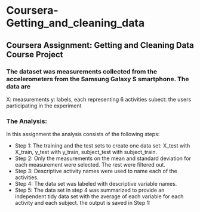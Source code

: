 # Coursera-Getting_and_cleaning_data
## Coursera Assignment: Getting and Cleaning Data Course Project

### The dataset was measurements collected from the accelerometers from the Samsung Galaxy S smartphone. The data are 
X: measurements
y: labels, each representing 6 activities
subect: the users participating in the experiment

### The Analysis:
In this assignment the analysis consists of the following steps:

* Step 1: The training and the test sets to create one data set: X_test with X_train, y_test with y_train, subject_test with subject_train.
* Step 2: Only the measurements on the mean and standard deviation for each measurement were selected. The rest were filtered out.
* Step 3: Descriptive activity names were used to name each of the activities.
* Step 4: The data set was labeled with descriptive variable names.
* Step 5: The data set in step 4 was summarized to provide an independent tidy data set with the average of each variable for each activity and each subject. the output is saved in Step 1:

